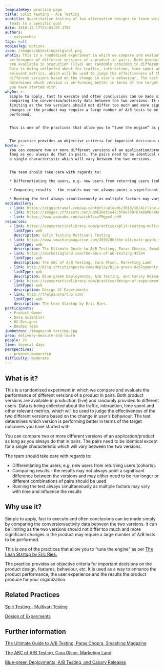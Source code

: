 ```yaml
---
templateKey: practice-page
title: Split Testing - A/B Testing
subtitle: Quantitative testing of two alternative designs to learn which better
  leads to a specific goal
date: 2018-12-17T22:03:07.370Z
authors:
  - valyonchev
tags: null
mobiusTag: options
icon: /images/abtestingoriginal.png
whatIs: This is a randomised experiment in which we compare and evaluate the
  performance of different versions of a product in pairs. Both product versions
  are available in production (live) and randomly provided to different users.
  Data is being collected about the traffic, interaction, time spent and other
  relevant metrics, which will be used to judge the effectiveness of the two
  different versions based on the change in user’s behaviour. The test
  determines which version is performing better in terms of the target outcomes
  you have started with.
whyDo: >-
  Simple to apply, fast to execute and often conclusions can be made simply by
  comparing the conversion/activity data between the two versions. It can be
  limiting as the two versions should not differ too much and more significant
  changes in the product may require a large number of A/B tests to be
  performed.


  This is one of the practices that allow you to “tune the engine” as per [The Lean Startup by Eric Ries.](http://theleanstartup.com/)


  The practice provides an objective criteria for important decisions on the product design, features, behaviour, etc. It is used as a way to enhance the product performance, the user experience and the results the product produce for your organization.
howTo: >-
  You can compare two or more different versions of an application/product as
  long as you always do that in pairs. The pairs need to be identical except for
  a single characteristic which will vary between the two versions.


  The team should take care with regards to:

  * Differentiating the users, e.g. new users from returning users (cohorts).

  * Comparing results - the results may not always point a significant difference between the versions and may either need to be run longer or different combinations of pairs should be used.

  * Running the test always simultaneously as multiple factors may vary with time and influence the results.
mediaGallery:
  - link: https://diggintravel.com/wp-content/uploads/2018/10/Airline-AB-testing-in-action.jpg
  - link: https://images.ctfassets.net/uqnk3k6tiu47/5tmv7B9rD7AXHhNFmkmanI/db02e3c92b6def26a624a0d8a9a0e19a/https___b2bquotes.com_sn_uploads_ab-testing.png
  - link: https://www.youtube.com/watch?v=zFMgpxG-chM
resources:
  - link: https://openpracticelibrary.com/practice/split-testing-multivari-testing/
    linkType: web
    description: Split Testing Multivari Testing
  - link: https://www.smashingmagazine.com/2010/06/the-ultimate-guide-to-a-b-testing/
    linkType: web
    description: The Ultimate Guide to A/B Testing, Paras Chopra, Smashing Magazine
  - link: https://marketingland.com/the-abcs-of-ab-testing-42554
    linkType: web
    description: The ABC of A/B Testing, Cara Olson, Marketing Land
  - link: http://blog.christianposta.com/deploy/blue-green-deployments-a-b-testing-and-canary-releases/
    linkType: web
    description: Blue-green Deployments, A/B Testing, and Canary Releases
  - link: https://openpracticelibrary.com/practice/design-of-experiments/
    linkType: web
    description: Design Of Experiments
  - link: http://theleanstartup.com/
    linkType: web
    description: The Lean Startup by Eric Ries.
participants:
  - Product Owner
  - Data Scientist
  - UX Designer
  - DevOps Team
jumbotron: /images/ab-testing.jpg
area: delivery-measure-and-learn
people: 2+
time: Several days
perspectives:
  - product-ownership
difficulty: moderate
---
```

## What is it?

This is a randomised experiment in which we compare and evaluate the performance of different versions of a product in pairs. Both product versions are available in production (live) and randomly provided to different users. Data is being collected about the traffic, interaction, time spent and other relevant metrics, which will be used to judge the effectiveness of the two different versions based on the change in user’s behaviour. The test determines which version is performing better in terms of the target outcomes you have started with.

You can compare two or more different versions of an application/product as long as you always do that in pairs. The pairs need to be identical except for a single characteristic which will vary between the two versions.

The team should take care with regards to:

- Differentiating the users, e.g. new users from returning users (cohorts).
- Comparing results - the results may not always point a significant difference between the versions and may either need to be run longer or different combinations of pairs should be used
- Running the test always simultaneously as multiple factors may vary with time and influence the results

## Why use it?

Simple to apply, fast to execute and often conclusions can be made simply by comparing the conversion/activity data between the two versions. It can be limiting as the two versions should not differ too much and more significant changes in the product may require a large number of A/B tests to be performed.

This is one of the practices that allow you to “tune the engine” as per [The Lean Startup by Eric Ries.](http://theleanstartup.com/)

The practice provides an objective criteria for important decisions on the product design, features, behaviour, etc. It is used as a way to enhance the product performance, the user experience and the results the product produce for your organization.

## Related Practices

[Split Testing - Multivari Testing](https://openpracticelibrary.com/practice/split-testing-multivari-testing/)

[Design of Experiments](https://openpracticelibrary.com/practice/design-of-experiments/)

## Further information

[The Ultimate Guide to A/B Testing, Paras Chopra, Smashing Magazine](https://www.smashingmagazine.com/2010/06/the-ultimate-guide-to-a-b-testing/)

[The ABC of A/B Testing, Cara Olson, Marketing Land](https://marketingland.com/the-abcs-of-ab-testing-42554)

[Blue-green Deployments, A/B Testing, and Canary Releases](http://blog.christianposta.com/deploy/blue-green-deployments-a-b-testing-and-canary-releases/)
